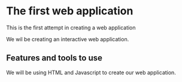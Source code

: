 # The first web application 

This is the first attempt in creating a web application 

We wil be creating an interactive web application.


## Features and tools to use 

We will be using HTML and Javascript to create our web application.